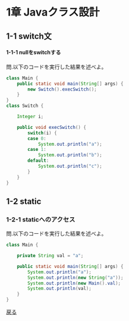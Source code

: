 # 1章 Javaクラス設計

## 1-1 switch文

#### 1-1-1 nullをswitchする
問.以下のコードを実行した結果を述べよ。
```java
class Main {
    public static void main(String[] args) {
        new Switch().execSwitch();
    }
}
class Switch {

    Integer i;

    public void execSwitch() {
        switch(i) {
        case 0:
            System.out.println("a");
        case 1:
            System.out.println("b");
        default:
            System.out.println("c");
        }
    }
}
```
## 1-2 static
### 1-2-1 staticへのアクセス
問.以下のコードを実行した結果を述べよ。
```java
class Main {

    private String val = "a";

    public static void main(String[] args) {
        System.out.println("a");
        System.out.println(new String("a"));
        System.out.println(new Main().val);
        System.out.println(val);
    }
}
```


[戻る](https://github.com/sanotyan1202/JavaGold/blob/master/0_Introduction.md)
